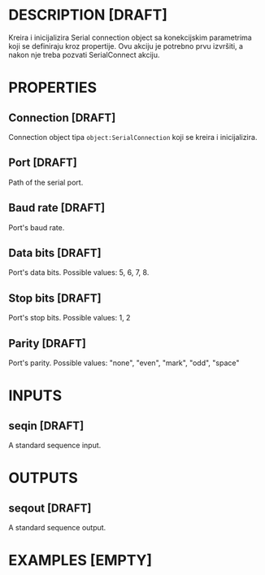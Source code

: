 # DESCRIPTION [DRAFT]

Kreira i inicijalizira Serial connection object sa konekcijskim parametrima koji se definiraju kroz propertije. Ovu akciju je potrebno prvu izvršiti, a nakon nje treba pozvati SerialConnect akciju.

# PROPERTIES

## Connection [DRAFT]

Connection object tipa `object:SerialConnection` koji se kreira i inicijalizira.

## Port [DRAFT]

Path of the serial port.

## Baud rate [DRAFT]

Port's baud rate.

## Data bits [DRAFT]

Port's data bits. Possible values: 5, 6, 7, 8.

## Stop bits [DRAFT]

Port's stop bits. Possible values: 1, 2

## Parity [DRAFT]

Port's parity. Possible values: "none", "even", "mark", "odd", "space"

# INPUTS

## seqin [DRAFT]

A standard sequence input.

# OUTPUTS

## seqout [DRAFT]

A standard sequence output.

# EXAMPLES [EMPTY]
